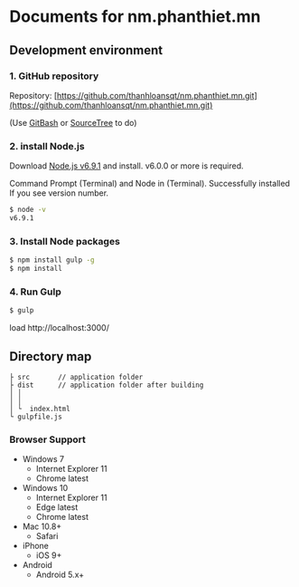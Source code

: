 # Documents for nm.phanthiet.mn


## Development environment

### 1. GitHub repository 

Repository: [https://github.com/thanhloansqt/nm.phanthiet.mn.git](https://github.com/thanhloansqt/nm.phanthiet.mn.git)

(Use [GitBash](https://git-scm.com/downloads) or [SourceTree](https://www.sourcetreeapp.com/) to do)

### 2. install Node.js

Download [Node.js v6.9.1](https://nodejs.org/dist/v6.9.1/node-v6.9.1-x64.msi) and install.
v6.0.0 or more is required.

Command Prompt (Terminal) and Node in (Terminal).
Successfully installed If you see version number.
```sh
$ node -v
v6.9.1
```

### 3. Install Node packages

```sh
$ npm install gulp -g
$ npm install
```

### 4. Run Gulp

```sh
$ gulp
```
load http://localhost:3000/


## Directory map

```
├ src       // application folder
├ dist      // application folder after building
│ │
│ │
│ └  index.html
└ gulpfile.js
```

### Browser Support

* Windows 7
  * Internet Explorer 11
  * Chrome latest
* Windows 10
  * Internet Explorer 11
  * Edge   latest
  * Chrome latest
* Mac 10.8+
  * Safari
* iPhone
  * iOS 9+
* Android
  * Android 5.x+
